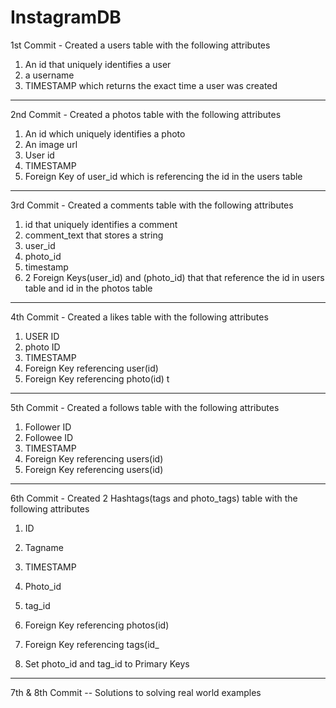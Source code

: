 # InstagramDB

1st Commit - Created a users table with the following attributes

1. An id that uniquely identifies a user
2. a username
3. TIMESTAMP which returns the exact time a user was created


----------------------------------

2nd Commit - Created a photos table with the following attributes

1. An id which uniquely identifies a photo
2. An image url
3. User id
4. TIMESTAMP
5. Foreign Key of user_id which is referencing the id in the users table


------------------------------------


3rd Commit - Created a comments table with the following attributes

1. id that uniquely identifies a comment
2. comment_text that stores a string
3. user_id
4. photo_id
5. timestamp
6. 2 Foreign Keys(user_id) and (photo_id) that that reference the id in users table and id in the photos table

------------------------------------



4th Commit - Created a likes table with the following attributes 

1. USER ID 
2. photo ID
3. TIMESTAMP
4. Foreign Key referencing user(id)
5. Foreign Key referencing photo(id)
t

------------------------------------


5th Commit - Created a follows table with the following attributes 

1. Follower ID
2. Followee ID
3. TIMESTAMP
4. Foreign Key referencing users(id)
5. Foreign Key referencing users(id) 

------------------------------------


6th Commit - Created 2 Hashtags(tags and photo_tags) table with the following attributes 

1. ID 
2. Tagname 
3. TIMESTAMP


1. Photo_id
2. tag_id
3. Foreign Key referencing photos(id)
4. Foreign Key referencing tags(id_
5. Set photo_id and tag_id to Primary Keys


------------------------------------




7th & 8th Commit -- Solutions to solving real world examples

